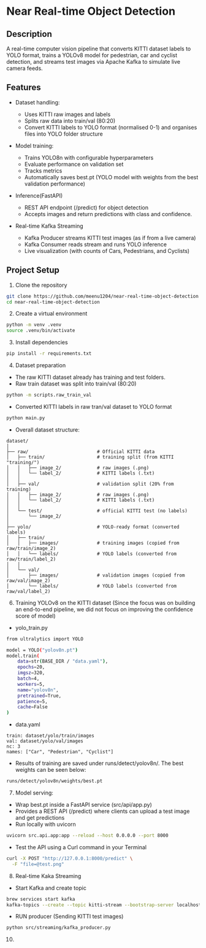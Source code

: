 # Near Real-time Object Detection

## Description
A real-time computer vision pipeline that converts KITTI dataset labels to YOLO format, trains a YOLOv8 model for pedestrian, car and cyclist detection, and streams test images via Apache Kafka to simulate live camera feeds.

## Features
- Dataset handling:
  - Uses KITTI raw images and labels
  - Splits raw data into train/val (80:20)
  - Convert KITTI labels to YOLO format (normalised 0-1) and organises files into YOLO folder structure

- Model training:
  - Trains YOLO8n with configurable hyperparameters
  - Evaluate performance on validation set
  - Tracks metrics
  - Automatically saves best.pt (YOLO model with weights from the best validation performance)

- Inference(FastAPI)
  - REST API endpoint (/predict) for object detection
  - Accepts images and return predictions with class and confidence.

- Real-time Kafka Streaming
  - Kafka Producer streams KITTI test images (as if from a live camera)
  - Kafka Consumer reads stream and runs YOLO inference
  - Live visualization (with counts of Cars, Pedestrians, and Cyclists)

## Project Setup

1. Clone the repository

```bash
git clone https://github.com/meenu1204/near-real-time-object-detection
cd near-real-time-object-detection
```

2. Create a virtual environment
```bash
python -m venv .venv
source .venv/bin/activate
```

3. Install dependencies
```bash
pip install -r requirements.txt
```
4. Dataset preparation
  - The raw KITTI dataset already has training and test folders.
  - Raw train dataset was split into train/val (80:20)
  ```bash
  python -m scripts.raw_train_val
  ```
  - Converted KITTI labels in raw tran/val dataset to YOLO format
  ```bash
  python main.py
  ```
  - Overall dataset structure:

  ```
  dataset/
  │
  ├── raw/                         # Official KITTI data
  │   ├── train/                   # training split (from KITTI "training/")
  │   │   ├── image_2/             # raw images (.png)
  │   │   └── label_2/             # KITTI labels (.txt)
  │   │
  │   ├── val/                     # validation split (20% from training)
  │   │   ├── image_2/             # raw images (.png)
  │   │   └── label_2/             # KITTI labels (.txt)
  │   │
  │   └── test/                    # official KITTI test (no labels)
  │       └── image_2/
  │
  ├── yolo/                        # YOLO-ready format (converted labels)
  │   ├── train/
  │   │   ├── images/              # training images (copied from raw/train/image_2)
  │   │   └── labels/              # YOLO labels (converted from raw/train/label_2)
  │   │
  │   └── val/
  │       ├── images/              # validation images (copied from raw/val/image_2)
  │       └── labels/              # YOLO labels (converted from raw/val/label_2)

  ```
6. Training YOLOv8 on the KITTI dataset (Since the focus was on building an end-to-end pipeline, we did not focus on improving the confidence score of model)
  - yolo_train.py

  ```bash
  from ultralytics import YOLO
  
  model = YOLO("yolov8n.pt")
  model.train(
      data=str(BASE_DIR / "data.yaml"),
      epochs=20,
      imgsz=320,
      batch=4,
      workers=5,
      name="yolov8n",
      pretrained=True,
      patience=5,
      cache=False
)
```
  - data.yaml
  ```
  train: dataset/yolo/train/images
  val: dataset/yolo/val/images
  nc: 3
  names: ["Car", "Pedestrian", "Cyclist"]

  ```
- Results of training are saved under runs/detect/yolov8n/. The best weights can be seen below:
```bash
runs/detect/yolov8n/weights/best.pt
```
7. Model serving:
- Wrap best.pt inside a FastAPI service (src/api/app.py)
- Provides a REST API (/predict) where clients can upload a test image and get predictions
- Run locally with uvicorn
```bash
uvicorn src.api.app:app --reload --host 0.0.0.0 --port 8000
```
- Test the API using a Curl command in your Terminal
```bash
curl -X POST "http://127.0.0.1:8000/predict" \
  -F "file=@test.png"
```
8. Real-time Kaka Streaming
- Start Kafka and create topic
```bash
brew services start kafka
kafka-topics --create --topic kitti-stream --bootstrap-server localhost:9092 --partitions 1 --replication-factor 1
```
- RUN producer (Sending KITTI test images)
```bash
python src/streaming/kafka_producer.py
```
   


  
10. 
```bash
```
